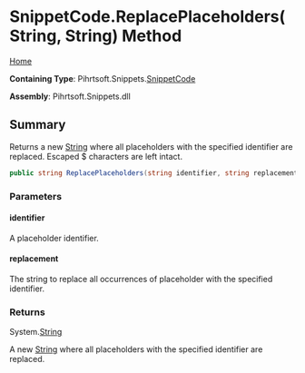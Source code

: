 <a name="_top"></a>

# SnippetCode\.ReplacePlaceholders\(String, String\) Method

[Home](../../../../README.md#_top)

**Containing Type**: Pihrtsoft\.Snippets\.[SnippetCode](../README.md#_top)

**Assembly**: Pihrtsoft\.Snippets\.dll

## Summary

Returns a new [String](https://docs.microsoft.com/en-us/dotnet/api/system.string) where all placeholders with the specified identifier are replaced\. Escaped $ characters are left intact\.

```csharp
public string ReplacePlaceholders(string identifier, string replacement)
```

### Parameters

#### identifier

A placeholder identifier\.

#### replacement

The string to replace all occurrences of placeholder with the specified identifier\.

### Returns

System\.[String](https://docs.microsoft.com/en-us/dotnet/api/system.string)

A new [String](https://docs.microsoft.com/en-us/dotnet/api/system.string) where all placeholders with the specified identifier are replaced\.